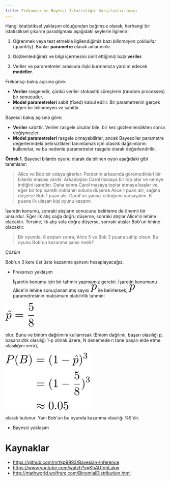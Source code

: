 ```yaml
---
title: Frekanscı ve Bayesci İstatistiğin Karşılaştırılması
---
```


Hangi istatistiksel yaklaşım olduğundan bağımsız olarak, herhangi bir istatistiksel çıkarım paradigması aşağıdaki şeylerle ilgilenir:

1. Öğrenmek veya test etmekle ilgilendiğimiz bazı _bilinmeyen çokluklar_ (quantity). Bunlar **parametre** olarak adlandırılır.

2. Gözlemlediğimiz ve bilgi içermesini ümit ettiğimiz bazı **veriler**.

3. Veriler ve parametreler arasında ilişki kurmamıza yardım edecek **modeller**.

Frekansçı bakış açısına göre:

* **Veriler** rasgeledir, çünkü veriler stokastik süreçlerin (random processes) bir sonucudur.
* **Model parametreleri** sabit (fixed) kabul edilir. Bir parametrenin gerçek değeri bir bilinmeyen ve sabittir.

Bayesci bakış açısına göre:

* **Veriler** sabittir. Veriler rasgele olsalar bile, bir kez gözlemlendikten sonra değişmezler.
* **Model parametreleri** rasgele olmayabilirler, ancak Bayesciler parametre değerlerindeki belirsizlikleri tanımlamak için olasılık dağılımlarını kullanırlar, ve bu nedenle parametreler rasgele olarak değerlendirilir.

**Örnek 1.** Bayesci bilardo oyunu olarak da bilinen oyun aşağıdaki gibi tanımlanır:

> Alice ve Bob bir odaya girerler. Perdenin arkasında göremedikleri bir bilardo masası vardır. Arkadaşları Carol masaya bir top atar ve nereye indiğini işaretler. Daha sonra Carol masaya toplar atmaya başlar ve, eğer bir top işaretli noktanın soluna düşerse Alice 1 puan alır, sağına düşerse Bob 1 puan alır. Carol'un yansız olduğunu varsayalım. 6 puana ilk ulaşan kişi oyunu kazanır.

İşaretin konumu, sonraki atışların sonucunu belirleme de önemli bir unsurdur. Eğer ilk atış sağa doğru düşerse, sonraki atışlar Alice'in lehine olacaktır. Tersine, ilk atış sola doğru düşerse, sonraki atışlar Bob'un lehine olacaktır.

> Bir oyunda, 8 atıştan sonra, Alice 5 ve Bob 3 puana sahip olsun. Bu oyunu Bob'un kazanma şansı nedir?

*Çözüm*

Bob'un 3 kere üst üste kazanma şansını hesaplayacağız.


* Frekanscı yaklaşım

  İşaretin konumu için bir tahmin yapmamız gerekir. İşaretin konumunu Alice'in lehine sonuçlanan atış sayısı ![0301](imgs/03_01.svg) ile belirlersek, ![0301](imgs/03_01.svg) parametresinin maksimum olabilirlik tahmini

![0302](imgs/03_02.svg)

  olur. Bunu ve binom dağılımını kullanırsak (Binom dağılımı, başarı olasılığı p, başarısızlık olasılığı 1-p olmak üzere, N denemede n tane başarı elde etme olasılığını verir),

![0303](imgs/03_03.svg)

  olarak bulunur. Yani Bob'un bu oyunda kazanma olasılığı %5'dir.

* Bayesci yaklaşım

# Kaynaklar

* https://github.com/mrtkp9993/Bayesian-Inference
* https://www.youtube.com/watch?v=KhAUfqhLakw
* http://mathworld.wolfram.com/BinomialDistribution.html
